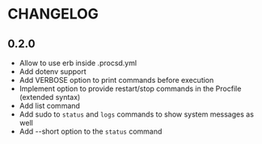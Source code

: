 # CHANGELOG
## 0.2.0
* Allow to use erb inside .procsd.yml
* Add dotenv support
* Add VERBOSE option to print commands before execution
* Implement option to provide restart/stop commands in the Procfile (extended syntax)
* Add list command
*  Add sudo to `status` and `logs` commands to show system messages as well
* Add --short option to the `status` command
